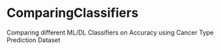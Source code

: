 # ComparingClassifiers
Comparing different ML/DL Classifiers on Accuracy using Cancer Type Prediction Dataset
